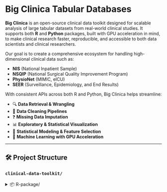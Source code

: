 # Big Clinica Tabular Databases

**Big Clinica** is an open-source clinical data toolkit designed for scalable analysis of large tabular datasets from real-world clinical studies. It supports both **R** and **Python** packages, built with GPU acceleration in mind, to make clinical research faster, reproducible, and accessible to both data scientists and clinical researchers.

Our goal is to create a comprehensive ecosystem for handling high-dimensional clinical data such as:

- **NIS** (National Inpatient Sample)
- **NSQIP** (National Surgical Quality Improvement Program)
- **PhysioNet** (MIMIC, eICU)
- **SEER** (Surveillance, Epidemiology, and End Results)

With consistent APIs across both R and Python, Big Clinica helps streamline:

- 🔍 **Data Retrieval & Wrangling**
- 🧹 **Data Cleaning Pipelines**
- ❓ **Missing Data Imputation**
- 📊 **Exploratory & Statistical Visualization**
- 🧪 **Statistical Modeling & Feature Selection**
- 🧠 **Machine Learning with GPU Acceleration**

---

## 🛠 Project Structure

### `clinical-data-toolkit/`

<details>
<summary>📦 R-package/</summary>

```text
R-package/
├── DESCRIPTION
├── NAMESPACE
├── LICENSE
├── README.md
├── .Rbuildignore
├── inst/
│   └── extdata/
├── man/
├── tests/
│   ├── testthat/
│   └── testthat.R
├── vignettes/
│   ├── introduction.Rmd
│   ├── data_processing.Rmd
│   └── analysis_examples.Rmd
└── R/
    ├── datasets/
    │   ├── dataset_base.R
    │   ├── nis.R
    │   ├── nsqip.R
    │   ├── physionet.R
    │   └── helpers/
    │       ├── icd_utils.R
    │       └── cpt_utils.R
    ├── preprocessing/
    │   ├── cleaner.R
    │   ├── feature_engineering.R
    │   ├── normalization.R
    │   ├── encoding.R
    │   └── imputation/
    │       ├── imputation_base.R
    │       ├── mice_wrapper.R
    │       ├── knn_imputation.R
    │       └── ml_imputation.R
    ├── analysis/
    │   ├── univariate.R
    │   ├── multivariate.R
    │   ├── survival.R
    │   ├── feature_selection.R
    │   └── statistical_tests.R
    ├── visualization/
    │   ├── exploratory.R
    │   ├── clinical_plots.R
    │   ├── survival_plots.R
    │   ├── forest_plots.R
    │   ├── model_diagnostics.R
    │   └── themes.R
    ├── ml/
    │   ├── engines/
    │   │   ├── h2o_engine.R
    │   │   └── gpu_engine.R
    │   ├── models/
    │   │   ├── logistic.R
    │   │   ├── random_forest.R
    │   │   ├── gbm.R
    │   │   └── deep_learning.R
    │   └── evaluation/
    │       ├── metrics.R
    │       ├── cross_validation.R
    │       └── calibration.R
    ├── utils/
    │   ├── parallel.R
    │   ├── gpu_detection.R
    │   └── logging.R
    └── package.R
```
<details> 
<summary>🐍 python-package/</summary>

```
python-package/
├── pyproject.toml
├── setup.py
├── setup.cfg
├── MANIFEST.in
├── LICENSE
├── README.md
├── docs/
│   ├── conf.py
│   ├── index.rst
│   └── tutorials/
├── tests/
│   ├── __init__.py
│   ├── conftest.py
│   ├── test_datasets.py
│   ├── test_preprocessing.py
│   └── test_ml.py
├── examples/
│   ├── nis_examples.ipynb
│   ├── nsqip_examples.ipynb 
│   └── physionet_examples.ipynb
└── clinical_data_toolkit/
    ├── __init__.py
    ├── config.py
    ├── datasets/
    │   ├── __init__.py
    │   ├── base.py
    │   ├── nis.py
    │   ├── nsqip.py
    │   ├── physionet/
    │   │   ├── __init__.py
    │   │   ├── mimic.py
    │   │   └── eicu.py
    │   └── utils/
    │       ├── __init__.py
    │       ├── icd_utils.py
    │       └── cpt_utils.py
    ├── preprocessing/
    │   ├── __init__.py
    │   ├── cleaner.py
    │   ├── feature_engineering.py
    │   ├── normalization.py
    │   ├── encoding.py
    │   ├── imputation/
    │   │   ├── __init__.py
    │   │   ├── base.py
    │   │   ├── simple.py
    │   │   ├── iterative.py
    │   │   ├── knn.py
    │   │   └── ml.py
    │   └── acceleration/
    │       ├── __init__.py
    │       ├── base.py
    │       ├── cuda.py
    │       └── metal.py
    ├── analysis/
    │   ├── __init__.py
    │   ├── univariate.py
    │   ├── multivariate.py
    │   ├── survival.py
    │   ├── feature_selection.py
    │   └── statistical_tests.py
    ├── visualization/
    │   ├── __init__.py
    │   ├── exploratory.py
    │   ├── clinical_plots.py
    │   ├── survival_plots.py
    │   ├── forest_plots.py
    │   ├── model_diagnostics.py
    │   └── themes.py
    ├── ml/
    │   ├── __init__.py
    │   ├── engines/
    │   │   ├── __init__.py
    │   │   ├── sklearn_engine.py
    │   │   ├── h2o_engine.py
    │   │   └── accelerated/
    │   │       ├── __init__.py
    │   │       ├── cuml_engine.py
    │   │       └── jax_engine.py
    │   ├── models/
    │   │   ├── __init__.py
    │   │   ├── logistic.py
    │   │   ├── random_forest.py
    │   │   ├── gbm.py
    │   │   └── deep_learning.py
    │   └── evaluation/
    │       ├── __init__.py
    │       ├── metrics.py
    │       ├── cross_validation.py
    │       └── calibration.py
    └── utils/
        ├── __init__.py
        ├── parallel.py
        ├── gpu_utils.py
        └── logging.py
```
-------------
**👥 Maintained by Shaheen-Clinic-Open-Source Team**
We're building tools to make clinical data science fast, modular, and GPU-native.
Interested in contributing? Open an issue or submit a PR!

**Contact us to contribute: 
ahmeds1999haheen@gmail.com


-------------
**📄 License**
This project is licensed under the MIT License.



